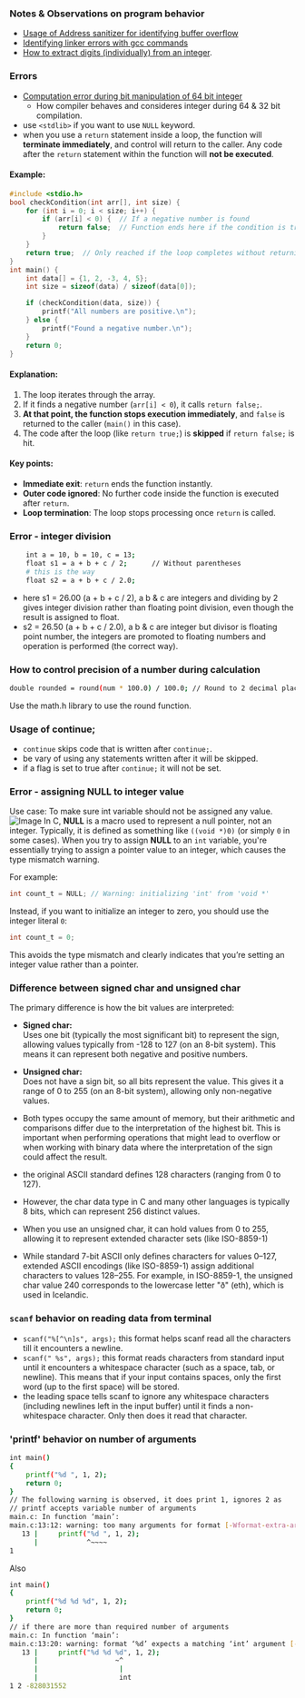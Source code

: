 ### Notes & Observations on program behavior

- [Usage of Address sanitizer for identifying buffer overflow](https://github.com/M0hanrajp/c-programming/blob/3f9dfff9e48001f90862218aa9ce74961c014bf9/compilation_process/quiz.md?plain=1#L55)
- [Identifying linker errors with gcc commands](https://github.com/M0hanrajp/c-programming/blob/3f9dfff9e48001f90862218aa9ce74961c014bf9/compilation_process/quiz.md?plain=1#L178)
- [How to extract digits (individually) from an integer](https://github.com/M0hanrajp/c-programming/blob/master/misc_notes/How%20to%20dervice%20digits%20from%20a%20int%20number.md#extract-digits-from-right-to-left).

### Errors
- [Computation error during bit manipulation of 64 bit integer](https://github.com/M0hanrajp/c-programming/blob/3f9dfff9e48001f90862218aa9ce74961c014bf9/ai_generated_questions/number_properties_analyzer_main.c#L54)
  - How compiler behaves and consideres integer during 64 & 32 bit compilation.
- use `<stdlib>` if you want to use `NULL` keyword.
- when you use a `return` statement inside a loop, the function will **terminate immediately**, and control will return to the caller. Any code after the `return` statement within the function will **not be executed**.
#### Example:
```c
#include <stdio.h>
bool checkCondition(int arr[], int size) {
    for (int i = 0; i < size; i++) {
        if (arr[i] < 0) {  // If a negative number is found
            return false;  // Function ends here if the condition is true
        }
    }
    return true;  // Only reached if the loop completes without returning
}
int main() {
    int data[] = {1, 2, -3, 4, 5};
    int size = sizeof(data) / sizeof(data[0]);

    if (checkCondition(data, size)) {
        printf("All numbers are positive.\n");
    } else {
        printf("Found a negative number.\n");
    }
    return 0;
}
```
#### Explanation:
1. The loop iterates through the array.
2. If it finds a negative number (`arr[i] < 0`), it calls `return false;`.
3. **At that point, the function stops execution immediately**, and `false` is returned to the caller (`main()` in this case).
4. The code after the loop (like `return true;`) is **skipped** if `return false;` is hit.
#### Key points:
- **Immediate exit**: `return` ends the function instantly.
- **Outer code ignored**: No further code inside the function is executed after `return`.
- **Loop termination**: The loop stops processing once `return` is called.

### Error - integer division
```bash
    int a = 10, b = 10, c = 13;
    float s1 = a + b + c / 2;      // Without parentheses
    # this is the way
    float s2 = a + b + c / 2.0;
```
- here s1 = 26.00 (a + b + c / 2), a b & c are integers and dividing by 2 gives integer division rather than floating point division, even though the result is assigned to float.
- s2 = 26.50 (a + b + c / 2.0), a b & c are integer but divisor is floating point number, the integers are promoted to floating numbers and operation is performed (the correct way).

### How to control precision of a number during calculation
```bash
double rounded = round(num * 100.0) / 100.0; // Round to 2 decimal places
```
Use the math.h library to use the round function.

### Usage of continue;
- `continue` skips code that is written after `continue;`.
- be vary of using any statements written after it will be skipped.
- if a flag is set to true after `continue;` it will not be set.

### Error - assigning NULL to integer value

Use case: To make sure int variable should not be assigned any value.
![Image](https://github.com/user-attachments/assets/5acd9647-cbfe-4630-b9a4-e6fb031e8a0d)
In C, **NULL** is a macro used to represent a null pointer, not an integer. Typically, it is defined as something like 
`((void *)0)` (or simply `0` in some cases). When you try to assign **NULL** to an `int` variable, you're essentially 
trying to assign a pointer value to an integer, which causes the type mismatch warning. 

For example:
```c
int count_t = NULL; // Warning: initializing 'int' from 'void *'
```
Instead, if you want to initialize an integer to zero, you should use the integer literal `0`:
```c
int count_t = 0;
```
This avoids the type mismatch and clearly indicates that you’re setting an integer value rather than a pointer.

### Difference between signed char and unsigned char

The primary difference is how the bit values are interpreted:

- **Signed char:**  
  Uses one bit (typically the most significant bit) to represent the sign, allowing values typically from -128 to 127 (on an 8-bit system). 
  This means it can represent both negative and positive numbers.

- **Unsigned char:**  
  Does not have a sign bit, so all bits represent the value. This gives it a range of 0 to 255 (on an 8-bit system), allowing only non-negative values.

- Both types occupy the same amount of memory, but their arithmetic and comparisons differ due to the interpretation of the highest bit. This is important when performing operations that might lead to overflow or when working with binary data where the interpretation of the sign could affect the result.
- the original ASCII standard defines 128 characters (ranging from 0 to 127). 
- However, the char data type in C and many other languages is typically 8 bits, which can represent 256 distinct values. 
- When you use an unsigned char, it can hold values from 0 to 255, allowing it to represent extended character sets (like ISO-8859-1)
- While standard 7-bit ASCII only defines characters for values 0–127, extended ASCII encodings (like ISO-8859-1) assign 
  additional characters to values 128–255. For example, in ISO-8859-1, the unsigned char value 240 corresponds to the lowercase letter "ð" (eth), which is used in Icelandic.

### `scanf` behavior on reading data from terminal

- `scanf("%[^\n]s", args);` this format helps scanf read all the characters till it encounters a newline.
- `scanf(" %s", args);` this format reads characters from standard input until it encounters a whitespace character (such as a space, tab, or newline). This means that if your input contains spaces, only the first word (up to the first space) will be stored.
- the leading space tells scanf to ignore any whitespace characters (including newlines left in the input buffer) until it finds a non-whitespace character. Only then does it read that character.

### 'printf' behavior on number of arguments

```bash
int main()
{
    printf("%d ", 1, 2);
    return 0;
}
// The following warning is observed, it does print 1, ignores 2 as 
// printf accepts variable number of arguments
main.c: In function ‘main’:
main.c:13:12: warning: too many arguments for format [-Wformat-extra-args]
   13 |     printf("%d ", 1, 2);
      |            ^~~~~
1
```
Also
```bash
int main()
{
    printf("%d %d %d", 1, 2);
    return 0;
}
// if there are more than required number of arguments
main.c: In function ‘main’:
main.c:13:20: warning: format ‘%d’ expects a matching ‘int’ argument [-Wformat=]
   13 |     printf("%d %d %d", 1, 2);
      |                   ~^
      |                    |
      |                    int
1 2 -828031552
```
